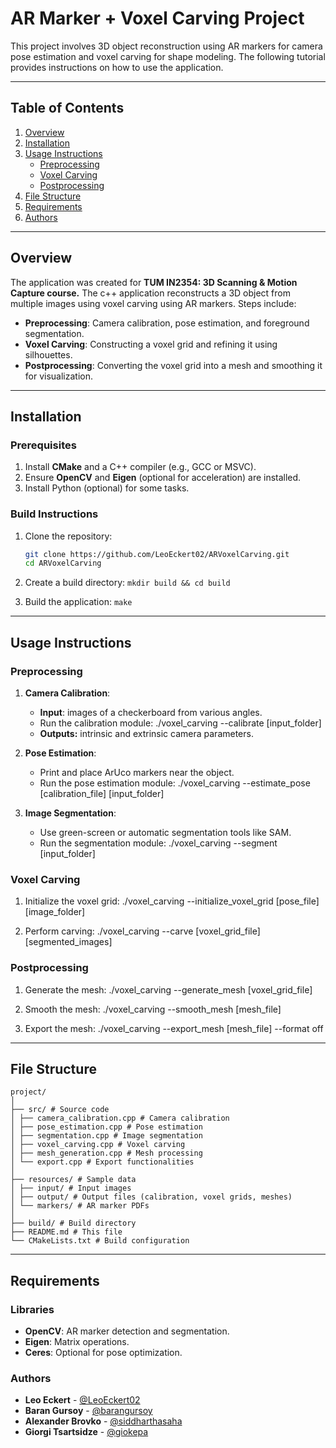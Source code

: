 ﻿# AR Marker + Voxel Carving Project

This project involves 3D object reconstruction using AR markers for camera pose estimation and voxel carving for shape
modeling. The following tutorial provides instructions on how to use the application.

---

## Table of Contents

1. [Overview](#overview)
2. [Installation](#installation)
3. [Usage Instructions](#usage-instructions)
    - [Preprocessing](#preprocessing)
    - [Voxel Carving](#voxel-carving)
    - [Postprocessing](#postprocessing)
4. [File Structure](#file-structure)
5. [Requirements](#requirements)
6. [Authors](#authors)
---

## Overview

The application was created for **TUM IN2354: 3D Scanning & Motion Capture course.**
The c++ application reconstructs a 3D object from multiple images using voxel carving using AR markers. Steps include:

- **Preprocessing**: Camera calibration, pose estimation, and foreground segmentation.
- **Voxel Carving**: Constructing a voxel grid and refining it using silhouettes.
- **Postprocessing**: Converting the voxel grid into a mesh and smoothing it for visualization.

---

## Installation

### Prerequisites

1. Install **CMake** and a C++ compiler (e.g., GCC or MSVC).
2. Ensure **OpenCV** and **Eigen** (optional for acceleration) are installed.
3. Install Python (optional) for some tasks.

### Build Instructions

1. Clone the repository:
   ```bash
   git clone https://github.com/LeoEckert02/ARVoxelCarving.git
   cd ARVoxelCarving
   ```
2. Create a build directory:
   `mkdir build && cd build`

3. Build the application:
   `make`

---

## Usage Instructions

### Preprocessing

1. **Camera Calibration**:
    - **Input**: images of a checkerboard from various angles.
    - Run the calibration module:
      ./voxel_carving --calibrate [input_folder]
    - **Outputs:** intrinsic and extrinsic camera parameters.

2. **Pose Estimation**:
    - Print and place ArUco markers near the object.
    - Run the pose estimation module:
      ./voxel_carving --estimate_pose [calibration_file] [input_folder]

3. **Image Segmentation**:
    - Use green-screen or automatic segmentation tools like SAM.
    - Run the segmentation module:
      ./voxel_carving --segment [input_folder]

### Voxel Carving

1. Initialize the voxel grid:
   ./voxel_carving --initialize_voxel_grid [pose_file] [image_folder]

2. Perform carving:
   ./voxel_carving --carve [voxel_grid_file] [segmented_images]

### Postprocessing

1. Generate the mesh:
   ./voxel_carving --generate_mesh [voxel_grid_file]

2. Smooth the mesh:
   ./voxel_carving --smooth_mesh [mesh_file]

3. Export the mesh:
   ./voxel_carving --export_mesh [mesh_file] --format off

---

## File Structure

```
project/
│
├── src/ # Source code
│ ├── camera_calibration.cpp # Camera calibration
│ ├── pose_estimation.cpp # Pose estimation
│ ├── segmentation.cpp # Image segmentation
│ ├── voxel_carving.cpp # Voxel carving
│ ├── mesh_generation.cpp # Mesh processing
│ └── export.cpp # Export functionalities
│
├── resources/ # Sample data
│ ├── input/ # Input images
│ ├── output/ # Output files (calibration, voxel grids, meshes)
│ └── markers/ # AR marker PDFs
│
├── build/ # Build directory
├── README.md # This file
└── CMakeLists.txt # Build configuration
```

---

## Requirements

### Libraries

- **OpenCV**: AR marker detection and segmentation.
- **Eigen**: Matrix operations.
- **Ceres**: Optional for pose optimization.

### Authors

- **Leo Eckert** - [@LeoEckert02]()
- **Baran Gursoy** - [@barangursoy]()
- **Alexander Brovko** - [@siddharthasaha]()
- **Giorgi Tsartsidze** - [@giokepa]()